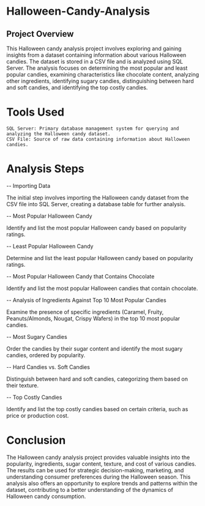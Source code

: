 # Halloween-Candy-Analysis

## Project Overview

This Halloween candy analysis project involves exploring and gaining insights from a dataset containing information about various Halloween candies. The dataset is stored in a CSV file and is analyzed using SQL Server. The analysis focuses on determining the most popular and least popular candies, examining characteristics like chocolate content, analyzing other ingredients, identifying sugary candies, distinguishing between hard and soft candies, and identifying the top costly candies.

# Tools Used

    SQL Server: Primary database management system for querying and analyzing the Halloween candy dataset.
    CSV File: Source of raw data containing information about Halloween candies.

# Analysis Steps

-- Importing Data

The initial step involves importing the Halloween candy dataset from the CSV file into SQL Server, creating a database table for further analysis.

-- Most Popular Halloween Candy

Identify and list the most popular Halloween candy based on popularity ratings.

-- Least Popular Halloween Candy

Determine and list the least popular Halloween candy based on popularity ratings.

-- Most Popular Halloween Candy that Contains Chocolate

Identify and list the most popular Halloween candies that contain chocolate.

-- Analysis of Ingredients Against Top 10 Most Popular Candies

Examine the presence of specific ingredients (Caramel, Fruity, Peanuts/Almonds, Nougat, Crispy Wafers) in the top 10 most popular candies.

-- Most Sugary Candies

Order the candies by their sugar content and identify the most sugary candies, ordered by popularity.

-- Hard Candies vs. Soft Candies

Distinguish between hard and soft candies, categorizing them based on their texture.

-- Top Costly Candies

Identify and list the top costly candies based on certain criteria, such as price or production cost.

# Conclusion

The Halloween candy analysis project provides valuable insights into the popularity, ingredients, sugar content, texture, and cost of various candies. The results can be used for strategic decision-making, marketing, and understanding consumer preferences during the Halloween season. This analysis also offers an opportunity to explore trends and patterns within the dataset, contributing to a better understanding of the dynamics of Halloween candy consumption.
